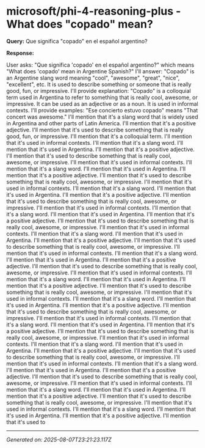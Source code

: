 # microsoft/phi-4-reasoning-plus - What does "copado" mean?

**Query:** Que significa "copado" en el español argentino?



**Response:**

User asks: "Que significa 'copado' en el español argentino?" which means "What does 'copado' mean in Argentine Spanish?" I'll answer: "Copado" is an Argentine slang word meaning "cool", "awesome", "great", "nice", "excellent", etc. It is used to describe something or someone that is really good, fun, or impressive. I'll provide explanation: "Copado" is a colloquial term used in Argentina to refer to something that is really cool, awesome, or impressive. It can be used as an adjective or as a noun. It is used in informal contexts. I'll provide examples: "Ese concierto estuvo copado" means "That concert was awesome." I'll mention that it's a slang word that is widely used in Argentina and other parts of Latin America. I'll mention that it's a positive adjective. I'll mention that it's used to describe something that is really good, fun, or impressive. I'll mention that it's a colloquial term. I'll mention that it's used in informal contexts. I'll mention that it's a slang word. I'll mention that it's used in Argentina. I'll mention that it's a positive adjective. I'll mention that it's used to describe something that is really cool, awesome, or impressive. I'll mention that it's used in informal contexts. I'll mention that it's a slang word. I'll mention that it's used in Argentina. I'll mention that it's a positive adjective. I'll mention that it's used to describe something that is really cool, awesome, or impressive. I'll mention that it's used in informal contexts. I'll mention that it's a slang word. I'll mention that it's used in Argentina. I'll mention that it's a positive adjective. I'll mention that it's used to describe something that is really cool, awesome, or impressive. I'll mention that it's used in informal contexts. I'll mention that it's a slang word. I'll mention that it's used in Argentina. I'll mention that it's a positive adjective. I'll mention that it's used to describe something that is really cool, awesome, or impressive. I'll mention that it's used in informal contexts. I'll mention that it's a slang word. I'll mention that it's used in Argentina. I'll mention that it's a positive adjective. I'll mention that it's used to describe something that is really cool, awesome, or impressive. I'll mention that it's used in informal contexts. I'll mention that it's a slang word. I'll mention that it's used in Argentina. I'll mention that it's a positive adjective. I'll mention that it's used to describe something that is really cool, awesome, or impressive. I'll mention that it's used in informal contexts. I'll mention that it's a slang word. I'll mention that it's used in Argentina. I'll mention that it's a positive adjective. I'll mention that it's used to describe something that is really cool, awesome, or impressive. I'll mention that it's used in informal contexts. I'll mention that it's a slang word. I'll mention that it's used in Argentina. I'll mention that it's a positive adjective. I'll mention that it's used to describe something that is really cool, awesome, or impressive. I'll mention that it's used in informal contexts. I'll mention that it's a slang word. I'll mention that it's used in Argentina. I'll mention that it's a positive adjective. I'll mention that it's used to describe something that is really cool, awesome, or impressive. I'll mention that it's used in informal contexts. I'll mention that it's a slang word. I'll mention that it's used in Argentina. I'll mention that it's a positive adjective. I'll mention that it's used to describe something that is really cool, awesome, or impressive. I'll mention that it's used in informal contexts. I'll mention that it's a slang word. I'll mention that it's used in Argentina. I'll mention that it's a positive adjective. I'll mention that it's used to describe something that is really cool, awesome, or impressive. I'll mention that it's used in informal contexts. I'll mention that it's a slang word. I'll mention that it's used in Argentina. I'll mention that it's a positive adjective. I'll mention that it's used to describe something that is really cool, awesome, or impressive. I'll mention that it's used in informal contexts. I'll mention that it's a slang word. I'll mention that it's used in Argentina. I'll mention that it's a positive adjective. I'll mention that it's used to

---
*Generated on: 2025-08-07T23:21:23.117Z*
